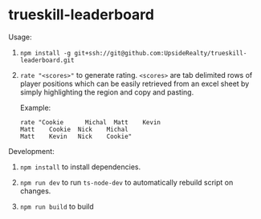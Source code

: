 # trueskill-leaderboard

Usage:

1. `npm install -g git+ssh://git@github.com:UpsideRealty/trueskill-leaderboard.git`

1. `rate "<scores>"` to generate rating. `<scores>` are tab delimited rows of player positions which can be easily retrieved from an excel sheet by simply highlighting the region and copy and pasting. 

    Example:
    ```
    rate "Cookie      Michal  Matt    Kevin
    Matt    Cookie  Nick    Michal
    Matt    Kevin   Nick    Cookie"
    ``` 

Development:

1. `npm install` to install dependencies.

1. `npm run dev` to run `ts-node-dev` to automatically rebuild script on changes.

1. `npm run build` to build


